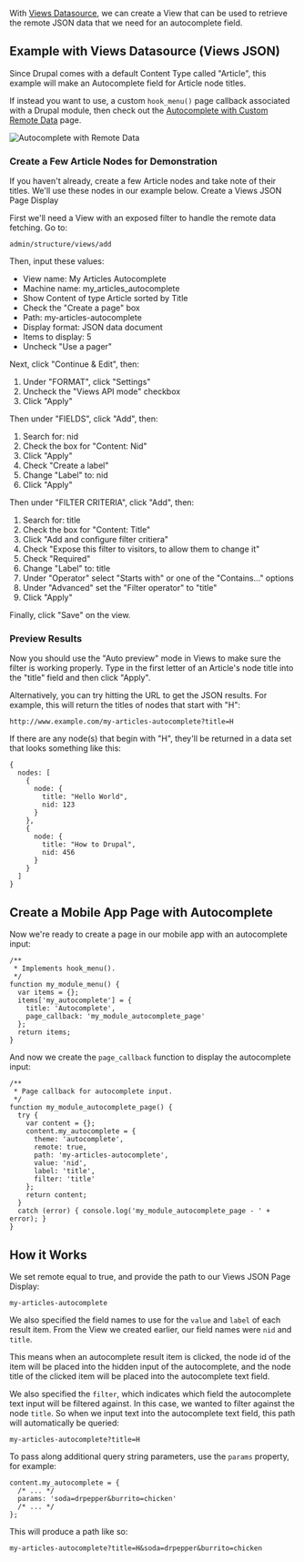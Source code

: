 

With [Views Datasource](http://drupal.org/project/views_datasource), we can create a View that can be used to retrieve the remote JSON data that we need for an autocomplete field.

## Example with Views Datasource (Views JSON)

Since Drupal comes with a default Content Type called "Article", this example will make an Autocomplete field for Article node titles.

If instead you want to use, a custom `hook_menu()` page callback associated with a Drupal module, then check out the [Autocomplete with Custom Remote Data](Autocomplete_with_Remote_Custom_Data) page.

![Autocomplete with Remote Data](http://drupalgap.org/sites/default/files/autocomplete-remote_0.png)
 
### Create a Few Article Nodes for Demonstration

If you haven't already, create a few Article nodes and take note of their titles. We'll use these nodes in our example below.
Create a Views JSON Page Display

First we'll need a View with an exposed filter to handle the remote data fetching. Go to:

`admin/structure/views/add`

Then, input these values:

- View name: My Articles Autocomplete
- Machine name: my_articles_autocomplete
- Show Content of type Article sorted by Title
- Check the "Create a page" box
- Path: my-articles-autocomplete
- Display format: JSON data document
- Items to display: 5
- Uncheck "Use a pager"

Next, click "Continue & Edit", then:

1. Under "FORMAT", click "Settings"
2. Uncheck the "Views API mode" checkbox
3. Click "Apply"

Then under "FIELDS", click "Add", then:

1. Search for: nid
2. Check the box for "Content: Nid"
3. Click "Apply"
4. Check "Create a label"
5. Change "Label" to: nid
6. Click "Apply"

Then under "FILTER CRITERIA", click "Add", then:

1. Search for: title
2. Check the box for "Content: Title"
3. Click "Add and configure filter critiera"
4. Check "Expose this filter to visitors, to allow them to change it"
5. Check "Required"
6. Change "Label" to: title
7. Under "Operator" select "Starts with" or one of the "Contains..." options
8. Under "Advanced" set the "Filter operator" to "title"
9. Click "Apply"

Finally, click "Save" on the view.

### Preview Results

Now you should use the "Auto preview" mode in Views to make sure the filter is working properly. Type in the first letter of an Article's node title into the "title" field and then click "Apply".

Alternatively, you can try hitting the URL to get the JSON results. For example, this will return the titles of nodes that start with "H":

`http://www.example.com/my-articles-autocomplete?title=H`

If there are any node(s) that begin with "H", they'll be returned in a data set that looks something like this:

```
{
  nodes: [
    {
      node: {
        title: "Hello World",
        nid: 123
      }
    },
    {
      node: {
        title: "How to Drupal",
        nid: 456
      }
    }
  ]
}
```

## Create a Mobile App Page with Autocomplete

Now we're ready to create a page in our mobile app with an autocomplete input:

```
/**
 * Implements hook_menu().
 */
function my_module_menu() {
  var items = {};
  items['my_autocomplete'] = {
    title: 'Autocomplete',
    page_callback: 'my_module_autocomplete_page'
  };
  return items;
}
```

And now we create the `page_callback` function to display the autocomplete input:

```
/**
 * Page callback for autocomplete input.
 */
function my_module_autocomplete_page() {
  try {
    var content = {};
    content.my_autocomplete = {
      theme: 'autocomplete',
      remote: true,
      path: 'my-articles-autocomplete',
      value: 'nid',
      label: 'title',
      filter: 'title'
    };
    return content;
  }
  catch (error) { console.log('my_module_autocomplete_page - ' + error); }
}
```

## How it Works

We set remote equal to true, and provide the path to our Views JSON Page Display:

`my-articles-autocomplete`

We also specified the field names to use for the `value` and `label` of each result item. From the View we created earlier, our field names were `nid` and `title`.

This means when an autocomplete result item is clicked, the node id of the item will be placed into the hidden input of the autocomplete, and the node title of the clicked item will be placed into the autocomplete text field.

We also specified the `filter`, which indicates which field the autocomplete text input will be filtered against. In this case, we wanted to filter against the node `title`. So when we input text into the autocomplete text field, this path will automatically be queried:

`my-articles-autocomplete?title=H`

To pass along additional query string parameters, use the `params` property, for example:

```
content.my_autocomplete = {
  /* ... */
  params: 'soda=drpepper&burrito=chicken'
  /* ... */
};
```

This will produce a path like so:

`my-articles-autocomplete?title=H&soda=drpepper&burrito=chicken`
